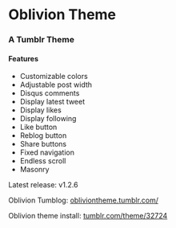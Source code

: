 Oblivion Theme
==============

### A Tumblr Theme 

#### Features
* Customizable colors
* Adjustable post width
* Disqus comments
* Display latest tweet
* Display likes
* Display following
* Like button
* Reblog button
* Share buttons
* Fixed navigation
* Endless scroll
* Masonry

Latest release: v1.2.6

Oblivion Tumblog: [obliviontheme.tumblr.com/](http://obliviontheme.tumblr.com/)

Oblivion theme install: [tumblr.com/theme/32724](http://www.tumblr.com/theme/32724)